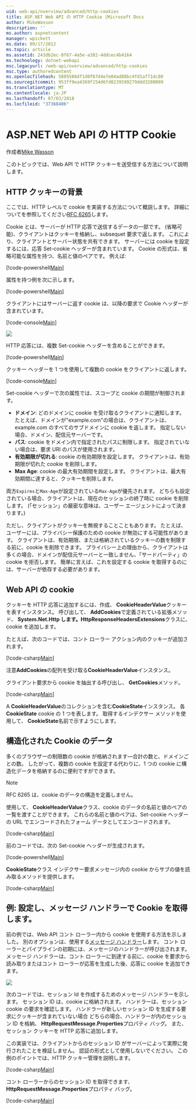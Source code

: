 ```yaml
---
uid: web-api/overview/advanced/http-cookies
title: ASP.NET Web API の HTTP Cookie |Microsoft Docs
author: MikeWasson
description: ''
ms.author: aspnetcontent
manager: wpickett
ms.date: 09/17/2012
ms.topic: article
ms.assetid: 243db2ec-8f67-4a5e-a382-4ddcec4b4164
ms.technology: dotnet-webapi
msc.legacyurl: /web-api/overview/advanced/http-cookies
msc.type: authoredcontent
ms.openlocfilehash: 5885586df1d0f67d4e7e04ad88bc4fd1af71dc80
ms.sourcegitcommit: 953ff9ea4369f154d6fd0239599279ddd3280009
ms.translationtype: MT
ms.contentlocale: ja-JP
ms.lasthandoff: 07/03/2018
ms.locfileid: "37368406"
---
```

<a name="http-cookies-in-aspnet-web-api"></a>ASP.NET Web API の HTTP Cookie
====================
作成者[Mike Wasson](https://github.com/MikeWasson)

このトピックでは、Web API で HTTP クッキーを送受信する方法について説明します。

## <a name="background-on-http-cookies"></a>HTTP クッキーの背景

ここでは、HTTP レベルで cookie を実装する方法について概説します。 詳細についてを参照してください[RFC 6265](http://tools.ietf.org/html/rfc6265)します。

Cookie とは、サーバーが HTTP 応答で送信するデータの一部です。 (省略可能)、クライアントはクッキーを格納し、subsequet 要求で返します。 これにより、クライアントとサーバー状態を共有できます。 サーバーには cookie を設定するには、応答 Set-cookie ヘッダーが含まれています。 Cookie の形式は、省略可能な属性を持つ、名前と値のペアです。 例えば:

[!code-powershell[Main](http-cookies/samples/sample1.ps1)]

属性を持つ例を次に示します。

[!code-powershell[Main](http-cookies/samples/sample2.ps1)]

クライアントにはサーバーに返す cookie は、以降の要求で Cookie ヘッダーが含まれています。

[!code-console[Main](http-cookies/samples/sample3.cmd)]

![](http-cookies/_static/image1.png)

HTTP 応答には、複数 Set-cookie ヘッダーを含めることができます。

[!code-powershell[Main](http-cookies/samples/sample4.ps1)]

クッキー ヘッダーを 1 つを使用して複数の cookie をクライアントに返します。

[!code-console[Main](http-cookies/samples/sample5.cmd)]

Set-cookie ヘッダーで次の属性では、スコープと cookie の期間が制御されます。

- **ドメイン**: どのドメインに cookie を受け取るクライアントに通知します。 たとえば、ドメインが"example.com"の場合は、クライアントは、example.com のすべてのサブドメインに cookie を返します。 指定しない場合、ドメイン、配信元サーバーです。
- **パス**: cookie をドメイン内で指定されたパスに制限します。 指定されていない場合は、要求 URI のパスが使用されます。
- **有効期限が切れる**: cookie の有効期限を設定します。 クライアントは、有効期限が切れた cookie を削除します。
- **Max Age**: cookie の最大有効期間を設定します。 クライアントは、最大有効期間に達すると、クッキーを削除します。

両方`Expires`と`Max-Age`が設定されている`Max-Age`が優先されます。 どちらも設定されている場合、クライアントは、現在のセッションの終了時に cookie を削除します。 (「セッション」の厳密な意味は、ユーザー エージェントによって決まります。)

ただし、クライアントがクッキーを無視することこともあります。 たとえば、ユーザーには、プライバシー保護のための cookie が無効にする可能性があります。 クライアントは、有効期限、または格納されているクッキーの数を制限する前に、cookie を削除できます。 プライバシー上の理由から、クライアントは多くの場合、ドメインが配信元サーバーと一致しません、「サードパーティ」の cookie を拒否します。 簡単に言えば、これを設定する cookie を取得するのには、サーバーが依存する必要があります。

## <a name="cookies-in-web-api"></a>Web API の cookie

クッキーを HTTP 応答に追加するには、作成、 **CookieHeaderValue**クッキーを表すインスタンス。 呼び出して、 **AddCookies**で定義されている拡張メソッド、 **System.Net.Http します。HttpResponseHeadersExtensions**クラスに、cookie を追加します。

たとえば、次のコードでは、コント ローラー アクション内のクッキーが追加されます。

[!code-csharp[Main](http-cookies/samples/sample6.cs)]

注意**AddCookies**の配列を受け取る**CookieHeaderValue**インスタンス。

クライアント要求から cookie を抽出する呼び出し、 **GetCookies**メソッド。

[!code-csharp[Main](http-cookies/samples/sample7.cs)]

A **CookieHeaderValue**のコレクションを含む**CookieState**インスタンス。 各**CookieState** cookie の 1 つを表します。 取得するインデクサー メソッドを使用して、 **CookieState**名前で示すようにします。

## <a name="structured-cookie-data"></a>構造化された Cookie のデータ

多くのブラウザーの制限数の cookie が格納されます&#8212;合計の数と、ドメインごとの数。 したがって、複数の cookie を設定する代わりに、1 つの cookie に構造化データを格納するのに便利ですができます。

> [!NOTE]
> RFC 6265 は、cookie のデータの構造を定義しません。


使用して、 **CookieHeaderValue**クラス、cookie のデータの名前と値のペアの一覧を渡すことができます。 これらの名前と値のペアは、Set-cookie ヘッダーの URL でエンコードされたフォーム データとしてエンコードされます。

[!code-csharp[Main](http-cookies/samples/sample8.cs)]

前のコードでは、次の Set-cookie ヘッダーが生成されます。

[!code-powershell[Main](http-cookies/samples/sample9.ps1)]

**CookieState**クラス インデクサー要求メッセージ内の cookie からサブの値を読み取るメソッドを提供します。

[!code-csharp[Main](http-cookies/samples/sample10.cs)]

## <a name="example-set-and-retrieve-cookies-in-a-message-handler"></a>例: 設定し、メッセージ ハンドラーで Cookie を取得します。

前の例では、Web API コント ローラー内から cookie を使用する方法を示しました。 別のオプションは、使用する[メッセージ ハンドラー](http-message-handlers.md)します。 コント ローラーとパイプラインの初期には、メッセージのハンドラーが呼び出されます。 メッセージ ハンドラーは、コント ローラーに到達する前に、cookie を要求から読み取りまたはコント ローラーが応答を生成した後、応答に cookie を追加できます。

![](http-cookies/_static/image2.png)

次のコードでは、セッション Id を作成するためのメッセージ ハンドラーを示します。 セッション ID は、cookie に格納されます。 ハンドラーは、セッション cookie の要求を確認します。 ハンドラーが新しいセッション ID を生成する要求にクッキーが含まれていない場合 どちらの場合、ハンドラーが内のセッション ID を格納、 **HttpRequestMessage.Properties**プロパティ バッグ。 また、セッション クッキーを HTTP 応答に追加します。

この実装では、クライアントからのセッション ID がサーバーによって実際に発行されたことを検証しません。 認証の形式として使用しないでください。 この例のポイントでは、HTTP クッキー管理を説明します。

[!code-csharp[Main](http-cookies/samples/sample11.cs)]

コント ローラーからのセッション ID を取得できます、 **HttpRequestMessage.Properties**プロパティ バッグ。

[!code-csharp[Main](http-cookies/samples/sample12.cs)]
